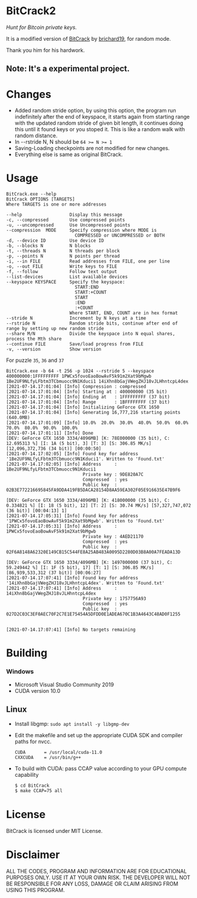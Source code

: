 # BitCrack2
_Hunt for Bitcoin private keys._

It is a modified version of [BitCrack](https://github.com/brichard19/BitCrack) by [brichard19](https://github.com/brichard19),
for random mode.

Thank you him for his hardwork.

## Note: It's a experimental project.
# Changes 

- Added random stride option, by using this option, the program run indefinitely after the end of keyspace, it starts again from starting range with the updated random stride of given bit length, it continues doing this until it found keys or you stoped it. This is like a random walk with random distance.
- In --rstride N, N should be ```64 >= N >= 1```
- Saving-Loading checkpoints are not modified for new changes.
- Everything else is same as original BitCrack.
  
# Usage

```
BitCrack.exe --help
BitCrack OPTIONS [TARGETS]
Where TARGETS is one or more addresses

--help                  Display this message
-c, --compressed        Use compressed points
-u, --uncompressed      Use Uncompressed points
--compression  MODE     Specify compression where MODE is
                          COMPRESSED or UNCOMPRESSED or BOTH
-d, --device ID         Use device ID
-b, --blocks N          N blocks
-t, --threads N         N threads per block
-p, --points N          N points per thread
-i, --in FILE           Read addresses from FILE, one per line
-o, --out FILE          Write keys to FILE
-f, --follow            Follow text output
--list-devices          List available devices
--keyspace KEYSPACE     Specify the keyspace:
                          START:END
                          START:+COUNT
                          START
                          :END
                          :+COUNT
                        Where START, END, COUNT are in hex format
--stride N              Increment by N keys at a time
--rstride N             Random stride bits, continue after end of range by setting up new random stride
--share M/N             Divide the keyspace into N equal shares, process the Mth share
--continue FILE         Save/load progress from FILE
-v, --version           Show version
```

For puzzle ```35```, ```36``` and ```37```
```
BitCrack.exe -b 64 -t 256 -p 1024 --rstride 5 --keyspace 400000000:1FFFFFFFFF 1PWCx5fovoEaoBowAvF5k91m2Xat9bMgwb 1Be2UF9NLfyLFbtm3TCbmuocc9N1Kduci1 14iXhn8bGajVWegZHJ18vJLHhntcpL4dex
[2021-07-14.17:01:04] [Info] Compression : compressed
[2021-07-14.17:01:04] [Info] Starting at : 400000000 (35 bit)
[2021-07-14.17:01:04] [Info] Ending at   : 1FFFFFFFFF (37 bit)
[2021-07-14.17:01:04] [Info] Range       : 1BFFFFFFFF (37 bit)
[2021-07-14.17:01:04] [Info] Initializing GeForce GTX 1650
[2021-07-14.17:01:04] [Info] Generating 16,777,216 starting points (640.0MB)
[2021-07-14.17:01:09] [Info] 10.0%  20.0%  30.0%  40.0%  50.0%  60.0%  70.0%  80.0%  90.0%  100.0%
[2021-07-14.17:01:11] [Info] Done
[DEV: GeForce GTX 1650 3334/4096MB] [K: 78E000000 (35 bit), C: 12.695313 %] [I: 1A (5 bit), 3] [T: 3] [S: 306.85 MK/s] [12,096,372,736 (34 bit)] [00:00:50]
[2021-07-14.17:02:05] [Info] Found key for address '1Be2UF9NLfyLFbtm3TCbmuocc9N1Kduci1'. Written to 'Found.txt'
[2021-07-14.17:02:05] [Info] Address     : 1Be2UF9NLfyLFbtm3TCbmuocc9N1Kduci1
                             Private key : 9DE820A7C
                             Compressed  : yes
                             Public key  : 02B3E772216695845FA9DDA419FB5DACA28154D8AA59EA302F05E916635E47B9F6

[DEV: GeForce GTX 1650 3334/4096MB] [K: 418000000 (35 bit), C: 0.334821 %] [I: 18 (5 bit), 12] [T: 2] [S: 30.74 MK/s] [57,327,747,072 (36 bit)] [00:04:13] 1]
[2021-07-14.17:05:31] [Info] Found key for address '1PWCx5fovoEaoBowAvF5k91m2Xat9bMgwb'. Written to 'Found.txt'
[2021-07-14.17:05:31] [Info] Address     : 1PWCx5fovoEaoBowAvF5k91m2Xat9bMgwb
                             Private key : 4AED21170
                             Compressed  : yes
                             Public key  : 02F6A8148A62320E149CB15C544FE8A25AB483A0095D2280D03B8A00A7FEADA13D

[DEV: GeForce GTX 1650 3334/4096MB] [K: 1497000000 (37 bit), C: 59.249442 %] [I: 1F (5 bit), 17] [T: 1] [S: 306.85 MK/s] [86,939,533,312 (37 bit)] [00:06:27]
[2021-07-14.17:07:41] [Info] Found key for address '14iXhn8bGajVWegZHJ18vJLHhntcpL4dex'. Written to 'Found.txt'
[2021-07-14.17:07:41] [Info] Address     : 14iXhn8bGajVWegZHJ18vJLHhntcpL4dex
                             Private key : 1757756A93
                             Compressed  : yes
                             Public key  : 027D2C03C3EF0AEC70F2C7E1E75454A5DFDD0E1ADEA670C1B3A4643C48AD0F1255


[2021-07-14.17:07:41] [Info] No targets remaining
```

# Building
### Windows
- Microsoft Visual Studio Community 2019
- CUDA version 10.0
## Linux
- Install libgmp: ```sudo apt install -y libgmp-dev```

- Edit the makefile and set up the appropriate CUDA SDK and compiler paths for nvcc.

    ```make
    CUDA       = /usr/local/cuda-11.0
    CXXCUDA    = /usr/bin/g++
    ```
 - To build with CUDA: pass CCAP value according to your GPU compute capability
    ```sh
    $ cd BitCrack
    $ make CCAP=75 all
    ```

# License
BitCrack is licensed under MIT License.


# __Disclaimer__
ALL THE CODES, PROGRAM AND INFORMATION ARE FOR EDUCATIONAL PURPOSES ONLY. USE IT AT YOUR OWN RISK. THE DEVELOPER WILL NOT BE RESPONSIBLE FOR ANY LOSS, DAMAGE OR CLAIM ARISING FROM USING THIS PROGRAM.